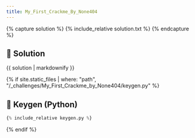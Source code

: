 ```yaml
---
title: My_First_Crackme_By_None404
---
```


{% capture solution %}
{% include_relative solution.txt %}
{% endcapture %}

## 📝 Solution

{{ solution | markdownify }}

{% if site.static_files | where: "path", "/_challenges/My_First_Crackme_by_None404/keygen.py" %}
## 🔑 Keygen (Python)

```py
{% include_relative keygen.py %}
```
{% endif %}
